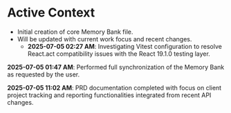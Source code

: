 # Active Context

- Initial creation of core Memory Bank file.
- Will be updated with current work focus and recent changes.
  - **2025-07-05 02:27 AM**: Investigating Vitest configuration to resolve React.act compatibility issues with the React 19.1.0 testing layer.

**2025-07-05 01:47 AM**: Performed full synchronization of the Memory Bank as requested by the user.

**2025-07-05 11:02 AM**: PRD documentation completed with focus on client project tracking and reporting functionalities integrated from recent API changes.
